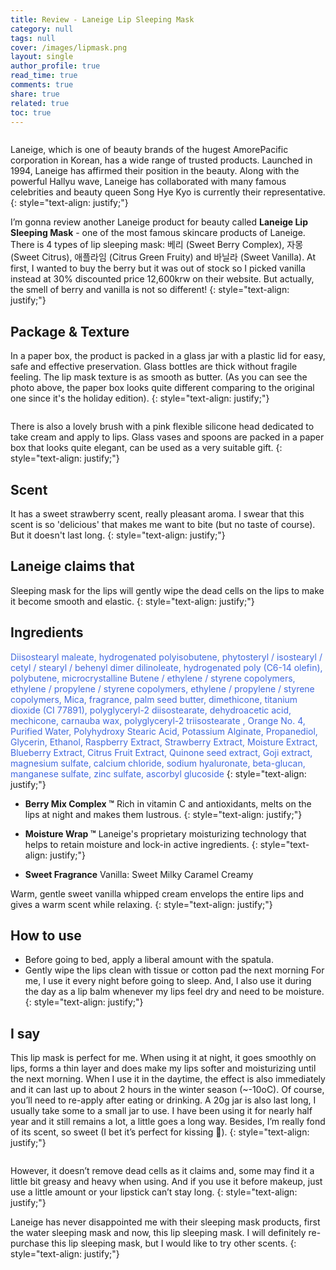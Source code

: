 ```yaml
---
title: Review - Laneige Lip Sleeping Mask
category: null
tags: null
cover: /images/lipmask.png
layout: single
author_profile: true
read_time: true
comments: true
share: true
related: true
toc: true
---
```


<figure style="width: 400px" class="align-center">
  <img src="{{ site.url }}{{ site.baseurl }}/assets/images/lipmask-1.png" alt="">
  <figcaption></figcaption>
</figure>

Laneige, which is one of beauty brands of the hugest AmorePacific corporation in Korean, has a wide range of trusted products. Launched in 1994, Laneige has affirmed their position in the beauty. Along with the powerful Hallyu wave, Laneige has collaborated with many famous celebrities and beauty queen Song Hye Kyo is currently their representative.
{: style="text-align: justify;"}

I’m gonna review another Laneige product for beauty called **Laneige Lip Sleeping Mask** - one of the most famous skincare products of Laneige. There is 4 types of lip sleeping mask: 베리 (Sweet Berry Complex), 자몽 (Sweet Citrus), 애플라임 (Citrus Green Fruity) and 바닐라 (Sweet Vanilla). At first, I wanted to buy the berry but it was out of stock so I picked vanilla instead at 30% discounted price 12,600krw on their website. But actually, the smell of berry and vanilla is not so different!
{: style="text-align: justify;"} 

## Package & Texture

In a paper box, the product is packed in a glass jar with a plastic lid for easy, safe and effective preservation. Glass bottles are thick without fragile feeling. The lip mask texture is as smooth as butter. (As you can see the photo above, the paper box looks quite different comparing to the original one since it's the holiday edition).
{: style="text-align: justify;"}

<figure style="width: 500px" class="align-center">
  <img src="{{ site.url }}{{ site.baseurl }}/assets/images/lipmask-2.png" alt="">
  <figcaption></figcaption>
</figure>

There is also a lovely brush with a pink flexible silicone head dedicated to take cream and apply to lips. Glass vases and spoons are packed in a paper box that looks quite elegant, can be used as a very suitable gift.
{: style="text-align: justify;"}

## Scent

It has a sweet strawberry scent, really pleasant aroma. I swear that this scent is so 'delicious' that makes me want to bite (but no taste of course). But it doesn't last long.
{: style="text-align: justify;"}

## Laneige claims that

Sleeping mask for the lips will gently wipe the dead cells on the lips to make it become smooth and elastic.
{: style="text-align: justify;"}

## Ingredients

<span style="color:royalblue">Diisostearyl maleate, hydrogenated polyisobutene, phytosteryl / isostearyl / cetyl / stearyl / behenyl dimer dilinoleate, hydrogenated poly (C6-14 olefin), polybutene, microcrystalline Butene / ethylene / styrene copolymers, ethylene / propylene / styrene copolymers, ethylene / propylene / styrene copolymers, Mica, fragrance, palm seed butter, dimethicone, titanium dioxide (CI 77891), polyglyceryl-2 diisostearate, dehydroacetic acid, mechicone, carnauba wax, polyglyceryl-2 triisostearate , Orange No. 4, Purified Water, Polyhydroxy Stearic Acid, Potassium Alginate, Propanediol, Glycerin, Ethanol, Raspberry Extract, Strawberry Extract, Moisture Extract, Blueberry Extract, Citrus Fruit Extract, Quinone seed extract, Goji extract, magnesium sulfate, calcium chloride, sodium hyaluronate, beta-glucan, manganese sulfate, zinc sulfate, ascorbyl glucoside </span>
{: style="text-align: justify;"}

  * **Berry Mix Complex ™**
Rich in vitamin C and antioxidants, melts on the lips at night and makes them lustrous.
{: style="text-align: justify;"}

  * **Moisture Wrap ™**
Laneige's proprietary moisturizing technology that helps to retain moisture and lock-in active ingredients.
{: style="text-align: justify;"}

  * **Sweet Fragrance**
Vanilla: Sweet Milky Caramel Creamy

Warm, gentle sweet vanilla whipped cream envelops the entire lips and gives a warm scent while relaxing.
{: style="text-align: justify;"}

## How to use

  * Before going to bed, apply a liberal amount with the spatula.
  * Gently wipe the lips clean with tissue or cotton pad the next morning
For me, I use it every night before going to sleep. And, I also use it during the day as a lip balm whenever my lips feel dry and need to be moisture.
{: style="text-align: justify;"}

## I say
This lip mask is perfect for me. When using it at night, it goes smoothly on lips, forms a thin layer and does make my lips softer and moisturizing until the next morning. When I use it in the daytime, the effect is also immediately and it can last up to about 2 hours in the winter season (~-10oC). Of course, you’ll need to re-apply after eating or drinking. A 20g jar is also last long, I usually take some to a small jar to use. I have been using it for nearly half year and it still remains a lot, a little goes a long way. Besides, I’m really fond of its scent, so sweet (I bet it’s perfect for kissing :kiss:).
{: style="text-align: justify;"}

<figure style="width: 500px" class="align-center">
  <img src="{{ site.url }}{{ site.baseurl }}/assets/images/lipmask-3.png" alt="">
  <figcaption></figcaption>
</figure>

However, it doesn’t remove dead cells as it claims and, some may find it a little bit greasy and heavy when using. And if you use it before makeup, just use a little amount or your lipstick can’t stay long.
{: style="text-align: justify;"}

Laneige has never disappointed me with their sleeping mask products, first the water sleeping mask and now, this lip sleeping mask. I will definitely re-purchase this lip sleeping mask, but I would like to try other scents.
{: style="text-align: justify;"}